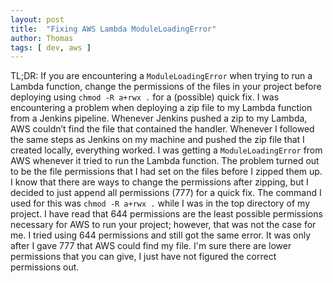 ```yaml
---
layout: post
title:  "Fixing AWS Lambda ModuleLoadingError"
author: Thomas
tags: [ dev, aws ]
---
```

TL;DR: If you are encountering a `ModuleLoadingError` when trying to run a Lambda function, change the permissions of the files in your project before deploying using `chmod -R a+rwx .` for a (possible) quick fix.
I was encountering a problem when deploying a zip file to my Lambda function from a Jenkins pipeline.
Whenever Jenkins pushed a zip to my Lambda, AWS couldn’t find the file that contained the handler.
Whenever I followed the same steps as Jenkins on my machine and pushed the zip file that I created locally, everything worked.
I was getting a `ModuleLoadingError` from AWS whenever it tried to run the Lambda function.
The problem turned out to be the file permissions that I had set on the files before I zipped them up.
I know that there are ways to change the permissions after zipping, but I decided to just append all permissions (777) for a quick fix.
The command I used for this was `chmod -R a+rwx .` while I was in the top directory of my project.
I have read that 644 permissions are the least possible permissions necessary for AWS to run your project; however, that was not the case for me.
I tried using 644 permissions and still got the same error.
It was only after I gave 777 that AWS could find my file.
I'm sure there are lower permissions that you can give, I just have not figured the correct permissions out.
